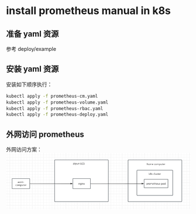 # install prometheus manual in k8s

## 准备 yaml 资源
参考 deploy/example
## 安装 yaml 资源
安装如下顺序执行：
```bash
kubectl apply -f prometheus-cm.yaml
kubectl apply -f prometheus-volume.yaml
kubectl apply -f prometheus-rbac.yaml
kubectl apply -f prometheus-deploy.yaml
```
## 外网访问 prometheus
外网访问方案：
![img.png](../image/prometheus-access.png)